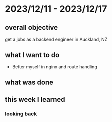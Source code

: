 # 2023/12/11 - 2023/12/17

## overall objective
get a jobs as a backend engineer in Auckland, NZ

## what I want to do
- Better myself in nginx and route handling

## what was done

## this week I learned

### looking back
